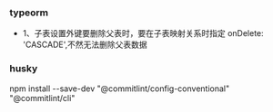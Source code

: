 ### typeorm
- 1、子表设置外键要删除父表时，要在子表映射关系时指定 onDelete: 'CASCADE',不然无法删除父表数据

### husky
npm install --save-dev "@commitlint/config-conventional" "@commitlint/cli"
